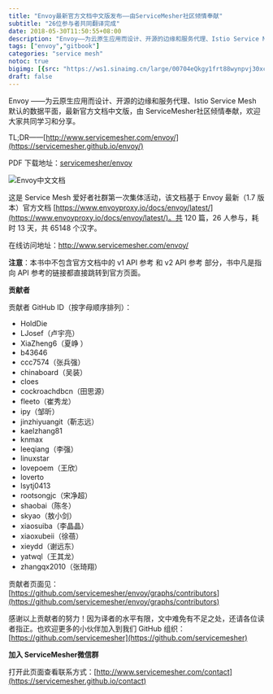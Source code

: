 ```yaml
---
title: "Envoy最新官方文档中文版发布——由ServiceMesher社区倾情奉献"
subtitle: "26位参与者共同翻译完成"
date: 2018-05-30T11:50:55+08:00
description: "Envoy——为云原生应用而设计、开源的边缘和服务代理、Istio Service Mesh 默认的数据平面，最新官方文档中文版，由 ServiceMesher社区倾情奉献，欢迎大家共同学习和分享。"
tags: ["envoy","gitbook"]
categories: "service mesh"
notoc: true
bigimg: [{src: "https://ws1.sinaimg.cn/large/00704eQkgy1frt88wynpvj30xc0fy4qp.jpg", desc: "Laomendong|Nanjing|May 20,2018"}]
draft: false
---
```


Envoy ——为云原生应用而设计、开源的边缘和服务代理、Istio Service Mesh 默认的数据平面，最新官方文档中文版，由 ServiceMesher社区倾情奉献，欢迎大家共同学习和分享。

TL;DR——[http://www.servicemesher.com/envoy/](https://servicemesher.github.io/envoy/)

PDF 下载地址：[servicemesher/envoy](https://github.com/servicemesher/envoy/releases)

![Envoy中文文档](https://ws1.sinaimg.cn/large/00704eQkgy1frsezb8wzkj31e01tkdqn.jpg)       

这是 Service Mesh 爱好者社群第一次集体活动，该文档基于 Envoy 最新（1.7 版本）官方文档 [https://www.envoyproxy.io/docs/envoy/latest/](https://www.envoyproxy.io/docs/envoy/latest/)。共 120 篇，26 人参与，耗时 13 天，共 65148 个汉字。

在线访问地址：http://www.servicemesher.com/envoy/

**注意**：本书中不包含官方文档中的 v1 API 参考 和 v2 API 参考 部分，书中凡是指向 API 参考的链接都直接跳转到官方页面。

**贡献者**

贡献者 GitHub ID（按字母顺序排列）：

- HoldDie
- LJosef（卢宇亮）
- XiaZheng6（夏峥 ）
- b43646
- ccc7574（张兵强）
- chinaboard（吴装）
- cloes
- cockroachdbcn（田思源）
- fleeto（崔秀龙）
- ipy（邹昕）
- jinzhiyuangit（靳志远）
- kaelzhang81
- knmax
- leeqiang（李强）
- linuxstar
- lovepoem（王欣）
- loverto
- lsytj0413
- rootsongjc（宋净超）
- shaobai（陈冬）
- skyao（敖小剑）
- xiaosuiba（李晶晶）
- xiaoxubeii（徐蓓）
- xieydd（谢远东）
- yatwql（王其龙）
- zhangqx2010（张琦翔）

贡献者页面见：[https://github.com/servicemesher/envoy/graphs/contributors](https://github.com/servicemesher/envoy/graphs/contributors)

感谢以上贡献者的努力！因为译者的水平有限，文中难免有不足之处，还请各位读者指正。也欢迎更多的小伙伴加入到我们 GitHub 组织：[https://github.com/servicemesher](https://github.com/servicemesher)

**加入 ServiceMesher微信群**

打开此页面查看联系方式：[http://www.servicemesher.com/contact](https://servicemesher.github.io/contact)

